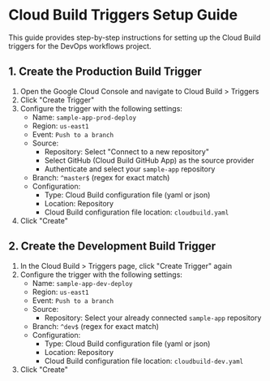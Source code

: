 # Cloud Build Triggers Setup Guide

This guide provides step-by-step instructions for setting up the Cloud Build triggers for the DevOps workflows project.

## 1. Create the Production Build Trigger

1. Open the Google Cloud Console and navigate to Cloud Build > Triggers
2. Click "Create Trigger"
3. Configure the trigger with the following settings:
   - Name: `sample-app-prod-deploy`
   - Region: `us-east1`
   - Event: `Push to a branch`
   - Source:
     - Repository: Select "Connect to a new repository"
     - Select GitHub (Cloud Build GitHub App) as the source provider
     - Authenticate and select your `sample-app` repository
   - Branch: `^master$` (regex for exact match)
   - Configuration:
     - Type: Cloud Build configuration file (yaml or json)
     - Location: Repository
     - Cloud Build configuration file location: `cloudbuild.yaml`
4. Click "Create"

## 2. Create the Development Build Trigger

1. In the Cloud Build > Triggers page, click "Create Trigger" again
2. Configure the trigger with the following settings:
   - Name: `sample-app-dev-deploy`
   - Region: `us-east1`
   - Event: `Push to a branch`
   - Source:
     - Repository: Select your already connected `sample-app` repository
   - Branch: `^dev$` (regex for exact match)
   - Configuration:
     - Type: Cloud Build configuration file (yaml or json)
     - Location: Repository
     - Cloud Build configuration file location: `cloudbuild-dev.yaml`
3. Click "Create"